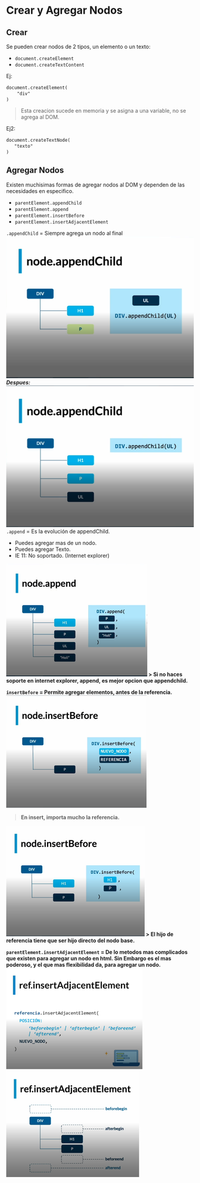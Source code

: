 # Crear y Agregar Nodos

## Crear
Se pueden crear nodos de 2 tipos, un elemento o un texto:

* `document.createElement`
* `document.createTextContent`

Ej:

    document.createElement(
    	"div"
    )

> Esta creacion sucede en memoria y se asigna a una variable, no se
> agrega al DOM.

Ej2:

    document.createTextNode( 	
	   "texto" 
    )

## Agregar Nodos
Existen muchisimas formas de agregar nodos al DOM y dependen de las necesidades en especifico.

* `parentElement.appendChild`
* `parentElement.append`
* `parentElement.insertBefore`
* `parentElement.insertAdjacentElement`

`.appendChild` = Siempre agrega un nodo al final
<img  src="assets/appenChild.png"  alt="appendChild">
***Despues:***
<img  src="assets/appenChild2.png"  alt="appendChild2">
<br>
`.append` = Es la evolución de appendChild.
* Puedes agregar mas de un nodo.
* Puedes agregar Texto.
* IE 11: No soportado. (Internet explorer)
<b>
<img  src="assets/append.png"  alt="append">
<b>
> Si no haces soporte en internet explorer, append, es mejor opcion que appendchild.

`insertBefore` = Permite agregar elementos, antes de la referencia.
<b>
<img  src="assets/insertBefore.png"  alt="insertBefore">
<b>
> En insert, importa mucho la referencia.
<b>
<img  src="assets/insertBefore2.png"  alt="insertBefore">
<b>
> El hijo de referencia tiene que ser hijo directo del nodo base.

`parentElement.insertAdjacentElement` = De lo metodos mas complicados que existen para agregar un nodo en html.
Sin Embargo es el mas poderoso, y el que mas flexibilidad da, para agregar un nodo.
<b>
<img  src="assets/insertace.png"  alt="insertBefore">
<b>
<img  src="assets/insertace2.png"  alt="insertBefore">